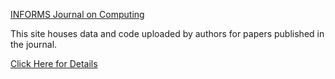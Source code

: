 [INFORMS Journal on Computing](https://pubsonline.informs.org/journal/ijoc)

This site houses data and code uploaded by authors for papers published in the journal.

[Click Here for Details](index.md)
